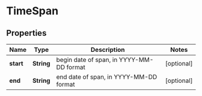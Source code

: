 
# TimeSpan

## Properties
Name | Type | Description | Notes
------------ | ------------- | ------------- | -------------
**start** | **String** | begin date of span, in YYYY-MM-DD format |  [optional]
**end** | **String** | end date of span, in YYYY-MM-DD format |  [optional]



